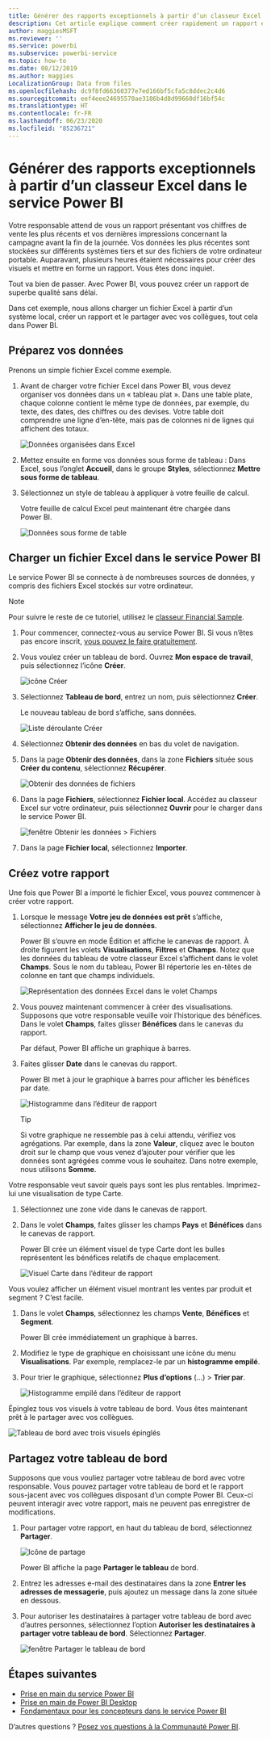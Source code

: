 ```yaml
---
title: Générer des rapports exceptionnels à partir d’un classeur Excel dans le service Power BI
description: Cet article explique comment créer rapidement un rapport exceptionnel à partir d’un classeur Excel.
author: maggiesMSFT
ms.reviewer: ''
ms.service: powerbi
ms.subservice: powerbi-service
ms.topic: how-to
ms.date: 08/12/2019
ms.author: maggies
LocalizationGroup: Data from files
ms.openlocfilehash: dc9f8fd66360377e7ed166bf5cfa5c8ddec2c4d6
ms.sourcegitcommit: eef4eee24695570ae3186b4d8d99660df16bf54c
ms.translationtype: HT
ms.contentlocale: fr-FR
ms.lasthandoff: 06/23/2020
ms.locfileid: "85236721"
---
```

# <a name="from-excel-workbook-to-stunning-report-in-the-power-bi-service"></a>Générer des rapports exceptionnels à partir d’un classeur Excel dans le service Power BI
Votre responsable attend de vous un rapport présentant vos chiffres de vente les plus récents et vos dernières impressions concernant la campagne avant la fin de la journée. Vos données les plus récentes sont stockées sur différents systèmes tiers et sur des fichiers de votre ordinateur portable. Auparavant, plusieurs heures étaient nécessaires pour créer des visuels et mettre en forme un rapport. Vous êtes donc inquiet.

Tout va bien de passer. Avec Power BI, vous pouvez créer un rapport de superbe qualité sans délai.

Dans cet exemple, nous allons charger un fichier Excel à partir d’un système local, créer un rapport et le partager avec vos collègues, tout cela dans Power BI.

## <a name="prepare-your-data"></a>Préparez vos données
Prenons un simple fichier Excel comme exemple. 

1. Avant de charger votre fichier Excel dans Power BI, vous devez organiser vos données dans un « tableau plat ». Dans une table plate, chaque colonne contient le même type de données, par exemple, du texte, des dates, des chiffres ou des devises. Votre table doit comprendre une ligne d’en-tête, mais pas de colonnes ni de lignes qui affichent des totaux.

   ![Données organisées dans Excel](media/service-from-excel-to-stunning-report/pbi_excel_file.png)

2. Mettez ensuite en forme vos données sous forme de tableau : Dans Excel, sous l’onglet **Accueil**, dans le groupe **Styles**, sélectionnez **Mettre sous forme de tableau**. 

3. Sélectionnez un style de tableau à appliquer à votre feuille de calcul. 

   Votre feuille de calcul Excel peut maintenant être chargée dans Power BI.

   ![Données sous forme de table](media/service-from-excel-to-stunning-report/pbi_excel_table.png)

## <a name="upload-your-excel-file-to-the-power-bi-service"></a>Charger un fichier Excel dans le service Power BI
Le service Power BI se connecte à de nombreuses sources de données, y compris des fichiers Excel stockés sur votre ordinateur. 

 > [!NOTE] 
 > Pour suivre le reste de ce tutoriel, utilisez le [classeur Financial Sample](../create-reports/sample-financial-download.md).

1. Pour commencer, connectez-vous au service Power BI. Si vous n’êtes pas encore inscrit, [vous pouvez le faire gratuitement](https://powerbi.com).

2. Vous voulez créer un tableau de bord. Ouvrez **Mon espace de travail**, puis sélectionnez l’icône **Créer**.

   ![icône Créer](media/service-from-excel-to-stunning-report/power-bi-new-dash.png)

3. Sélectionnez **Tableau de bord**, entrez un nom, puis sélectionnez **Créer**. 

   Le nouveau tableau de bord s’affiche, sans données.

   ![Liste déroulante Créer](media/service-from-excel-to-stunning-report/power-bi-create-dash.png)

4. Sélectionnez **Obtenir des données** en bas du volet de navigation. 

5. Dans la page **Obtenir des données**, dans la zone **Fichiers** située sous **Créer du contenu**, sélectionnez **Récupérer**.

   ![Obtenir des données de fichiers](media/service-from-excel-to-stunning-report/pbi_get_files.png)

6. Dans la page **Fichiers**, sélectionnez **Fichier local**. Accédez au classeur Excel sur votre ordinateur, puis sélectionnez **Ouvrir** pour le charger dans le service Power BI. 

   ![fenêtre Obtenir les données > Fichiers](media/service-from-excel-to-stunning-report/pbi_local_file.png)

7. Dans la page **Fichier local**, sélectionnez **Importer**.


## <a name="build-your-report"></a>Créez votre rapport
Une fois que Power BI a importé le fichier Excel, vous pouvez commencer à créer votre rapport. 

1. Lorsque le message **Votre jeu de données est prêt** s’affiche, sélectionnez **Afficher le jeu de données**.  

   Power BI s’ouvre en mode Édition et affiche le canevas de rapport. À droite figurent les volets **Visualisations**, **Filtres** et **Champs**. Notez que les données du tableau de votre classeur Excel s’affichent dans le volet **Champs**. Sous le nom du tableau, Power BI répertorie les en-têtes de colonne en tant que champs individuels.

   ![Représentation des données Excel dans le volet Champs](media/service-from-excel-to-stunning-report/pbi_report_fields.png)

2. Vous pouvez maintenant commencer à créer des visualisations. Supposons que votre responsable veuille voir l’historique des bénéfices. Dans le volet **Champs**, faites glisser **Bénéfices** dans le canevas du rapport. 

   Par défaut, Power BI affiche un graphique à barres. 

3. Faites glisser **Date** dans le canevas du rapport. 

   Power BI met à jour le graphique à barres pour afficher les bénéfices par date.

   ![Histogramme dans l’éditeur de rapport](media/service-from-excel-to-stunning-report/pbi_report_pin-new.png)

   > [!TIP]
   > Si votre graphique ne ressemble pas à celui attendu, vérifiez vos agrégations. Par exemple, dans la zone **Valeur**, cliquez avec le bouton droit sur le champ que vous venez d’ajouter pour vérifier que les données sont agrégées comme vous le souhaitez. Dans notre exemple, nous utilisons **Somme**.
   > 

Votre responsable veut savoir quels pays sont les plus rentables. Imprimez-lui une visualisation de type Carte. 

1. Sélectionnez une zone vide dans le canevas de rapport. 

2. Dans le volet **Champs**, faites glisser les champs **Pays** et **Bénéfices** dans le canevas de rapport.

   Power BI crée un élément visuel de type Carte dont les bulles représentent les bénéfices relatifs de chaque emplacement.

   ![Visuel Carte dans l’éditeur de rapport](media/service-from-excel-to-stunning-report/pbi_report_map-new.png)

Vous voulez afficher un élément visuel montrant les ventes par produit et segment ? C’est facile. 

1. Dans le volet **Champs**, sélectionnez les champs **Vente**, **Bénéfices** et **Segment**. 
   
   Power BI crée immédiatement un graphique à barres. 

2. Modifiez le type de graphique en choisissant une icône du menu **Visualisations**. Par exemple, remplacez-le par un **histogramme empilé**. 

3. Pour trier le graphique, sélectionnez **Plus d’options** (...) > **Trier par**.

   ![Histogramme empilé dans l’éditeur de rapport](media/service-from-excel-to-stunning-report/pbi_barchart-new.png)

Épinglez tous vos visuels à votre tableau de bord. Vous êtes maintenant prêt à le partager avec vos collègues.

   ![Tableau de bord avec trois visuels épinglés](media/service-from-excel-to-stunning-report/pbi_report.png)

## <a name="share-your-dashboard"></a>Partagez votre tableau de bord
Supposons que vous vouliez partager votre tableau de bord avec votre responsable. Vous pouvez partager votre tableau de bord et le rapport sous-jacent avec vos collègues disposant d’un compte Power BI. Ceux-ci peuvent interagir avec votre rapport, mais ne peuvent pas enregistrer de modifications.

1. Pour partager votre rapport, en haut du tableau de bord, sélectionnez **Partager**.

   ![Icône de partage](media/service-from-excel-to-stunning-report/power-bi-share.png)

   Power BI affiche la page **Partager le tableau** de bord. 

2. Entrez les adresses e-mail des destinataires dans la zone **Entrer les adresses de messagerie**, puis ajoutez un message dans la zone située en dessous. 

3. Pour autoriser les destinataires à partager votre tableau de bord avec d’autres personnes, sélectionnez l’option **Autoriser les destinataires à partager votre tableau de bord**. Sélectionnez **Partager**.

   ![fenêtre Partager le tableau de bord](media/service-from-excel-to-stunning-report/power-bi-share-dash-new.png)

## <a name="next-steps"></a>Étapes suivantes

* [Prise en main du service Power BI](../fundamentals/service-get-started.md)
* [Prise en main de Power BI Desktop](../fundamentals/desktop-getting-started.md)
* [Fondamentaux pour les concepteurs dans le service Power BI](../fundamentals/service-basic-concepts.md)

D’autres questions ? [Posez vos questions à la Communauté Power BI](https://community.powerbi.com/).
